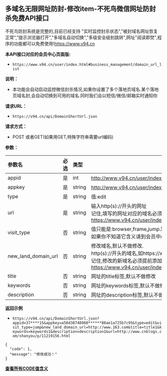 ## 多域名无限网址防封-修改item-不死鸟微信网址防封杀免费API接口
不死鸟防封系统是完整的,目前已经支持 "实时监控封杀状态","被封域名网址恢复正常","提示浏览器打开","多域名自动切换","多级安全级别跳转",网址"阅读即焚",程序的功能都可以免费使用!https://www.v94.cn

**本API接口对应的会员中心页面版:**
 - `https://www.v94.cn/user/index.html#business_management/domain_url_list `
 
 
 **说明：**
- 本功能会自动启动监控微信封杀情况,如果你设置了多个落地页域名.某个落地页域名封,会自动切换到可用的域名.同时我们会以短信/微信/邮箱实时通知你

**请求URL：** 
- ` https://v94.cn/api/DomainShortUrl.json  `
  
**请求方式：**
- POST 或者GET(如果用GET,特殊字符串需要url编码)

**参数：** 

|参数名|必选|类型|说明|
|:----    |:---|:----- |-----   |
|appid |  是  |    int   |    http://www.v94.cn/user/index.html 去免费获取appid   |
|appkey |  是  |    string   |    http://www.v94.cn/user/index.html 去免费获取appkey   |
|type |  是  |    string   |   值:edit   |
|url |  是  |    string   |    输入http(s)://开头的网址<br> 记住,填写的网址对应的域名必须提前添加到落地页域名列表,可以到这里去操作<br>https://www.v94.cn/user/index.html#business_management/land_domain  |
|visit_type |  否  |    string   |   值只能是:browser,frame,jump.默认不做修改<br>如果你不知道它含义请到会员中心页面版查看|
|new_land_domain_url|否|string|修改域名,默认不做修改.<br>http(s)://开头的域名,如https://xxxxx.com<br>记住,修改的新域名必须提前添加到落地页域名列表,可以到这里去操作<br>https://www.v94.cn/user/index.html#business_management/land_domain
|title |  否  |    string   | 网址的title标签,默认不做修改
|keywords |  否  |    string   | 网址的keywords标签,默认不做修改
|description |  否  |    string   | 网址的description标签,默认不做修改
**返回示例**
- `https://v94.cn/api/DomainShortUrl.json?appid=37****15&appkey=a50d38748960******80ae1a725b7c95&type=edit&visit_type=jump&new_land_domain_url=http://www.163.com&title=title1&keywords=keywords1&description=description1&url=http://www.cnblogs.com/shanyou/p/11219156.html`

``` 
{
  "code": 1,
  "message": "修改成功！"
}

```

**[查看所有CODE值含义](https://github.com/wanjunlengfeng/WechatUrlCheckPreventingBlockedApi/blob/master/微信防封杀系统api接口详细说明/CODE代码汇总.md "查看所有CODE值含义")**
